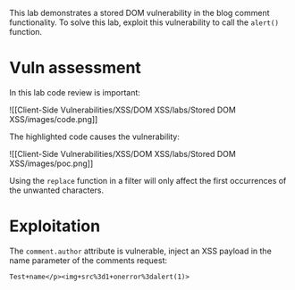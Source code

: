 This lab demonstrates a stored DOM vulnerability in the blog comment functionality. To solve this lab, exploit this vulnerability to call the `alert()` function.

# Vuln assessment

In this lab code review is important:

![[Client-Side Vulnerabilities/XSS/DOM XSS/labs/Stored DOM XSS/images/code.png]]

The highlighted code causes the vulnerability:

![[Client-Side Vulnerabilities/XSS/DOM XSS/labs/Stored DOM XSS/images/poc.png]]

Using the `replace` function in a filter will only affect the first occurrences of the unwanted characters.

# Exploitation

The `comment.author` attribute is vulnerable, inject an XSS payload in the name parameter of the comments request:

```
Test+name</p><img+src%3d1+onerror%3dalert(1)>
```
